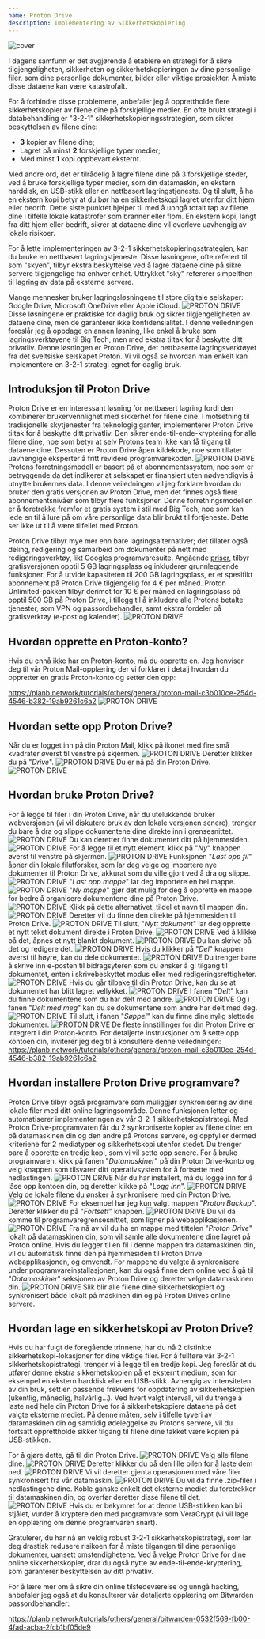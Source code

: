 ```yaml
---
name: Proton Drive
description: Implementering av Sikkerhetskopiering
---
```

![cover](assets/cover.webp)

I dagens samfunn er det avgjørende å etablere en strategi for å sikre tilgjengeligheten, sikkerheten og sikkerhetskopieringen av dine personlige filer, som dine personlige dokumenter, bilder eller viktige prosjekter. Å miste disse dataene kan være katastrofalt.

For å forhindre disse problemene, anbefaler jeg å opprettholde flere sikkerhetskopier av filene dine på forskjellige medier. En ofte brukt strategi i databehandling er "3-2-1" sikkerhetskopieringsstrategien, som sikrer beskyttelsen av filene dine:
- **3** kopier av filene dine;
- Lagret på minst **2** forskjellige typer medier;
- Med minst **1** kopi oppbevart eksternt.

Med andre ord, det er tilrådelig å lagre filene dine på 3 forskjellige steder, ved å bruke forskjellige typer medier, som din datamaskin, en ekstern harddisk, en USB-stikk eller en nettbasert lagringstjeneste. Og til slutt, å ha en ekstern kopi betyr at du bør ha en sikkerhetskopi lagret utenfor ditt hjem eller bedrift. Dette siste punktet hjelper til med å unngå totalt tap av filene dine i tilfelle lokale katastrofer som branner eller flom. En ekstern kopi, langt fra ditt hjem eller bedrift, sikrer at dataene dine vil overleve uavhengig av lokale risikoer.

For å lette implementeringen av 3-2-1 sikkerhetskopieringsstrategien, kan du bruke en nettbasert lagringstjeneste. Disse løsningene, ofte referert til som "skyen", tilbyr ekstra beskyttelse ved å lagre dataene dine på sikre servere tilgjengelige fra enhver enhet. Uttrykket "sky" refererer simpelthen til lagring av data på eksterne servere.

Mange mennesker bruker lagringsløsningene til store digitale selskaper: Google Drive, Microsoft OneDrive eller Apple iCloud.
![PROTON DRIVE](assets/notext/01.webp)
Disse løsningene er praktiske for daglig bruk og sikrer tilgjengeligheten av dataene dine, men de garanterer ikke konfidensialitet. I denne veiledningen foreslår jeg å oppdage en annen løsning, like enkel å bruke som lagringsverktøyene til Big Tech, men med ekstra tiltak for å beskytte ditt privatliv. Denne løsningen er Proton Drive, det nettbaserte lagringsverktøyet fra det sveitsiske selskapet Proton. Vi vil også se hvordan man enkelt kan implementere en 3-2-1 strategi egnet for daglig bruk.

## Introduksjon til Proton Drive
Proton Drive er en interessant løsning for nettbasert lagring fordi den kombinerer brukervennlighet med sikkerhet for filene dine. I motsetning til tradisjonelle skytjenester fra teknologigiganter, implementerer Proton Drive tiltak for å beskytte ditt privatliv. Den sikrer ende-til-ende-kryptering for alle filene dine, noe som betyr at selv Protons team ikke kan få tilgang til dataene dine. Dessuten er Proton Drive åpen kildekode, noe som tillater uavhengige eksperter å fritt revidere programvarekoden.
![PROTON DRIVE](assets/notext/02.webp)
Protons forretningsmodell er basert på et abonnementssystem, noe som er betryggende da det indikerer at selskapet er finansiert uten nødvendigvis å utnytte brukernes data. I denne veiledningen vil jeg forklare hvordan du bruker den gratis versjonen av Proton Drive, men det finnes også flere abonnementsnivåer som tilbyr flere funksjoner. Denne forretningsmodellen er å foretrekke fremfor et gratis system i stil med Big Tech, noe som kan lede en til å lure på om våre personlige data blir brukt til fortjeneste. Dette ser ikke ut til å være tilfellet med Proton.

Proton Drive tilbyr mye mer enn bare lagringsalternativer; det tillater også deling, redigering og samarbeid om dokumenter på nett med redigeringsverktøy, likt Googles programvaresuite.
Angående [priser](https://proton.me/pricing), tilbyr gratisversjonen opptil 5 GB lagringsplass og inkluderer grunnleggende funksjoner. For å utvide kapasiteten til 200 GB lagringsplass, er et spesifikt abonnement på Proton Drive tilgjengelig for 4 € per måned. Proton Unlimited-pakken tilbyr derimot for 10 € per måned en lagringsplass på opptil 500 GB på Proton Drive, i tillegg til å inkludere alle Protons betalte tjenester, som VPN og passordbehandler, samt ekstra fordeler på gratisverktøy (e-post og kalender). ![PROTON DRIVE](assets/notext/03.webp)
## Hvordan opprette en Proton-konto?

Hvis du ennå ikke har en Proton-konto, må du opprette en. Jeg henviser deg til vår Proton Mail-opplæring der vi forklarer i detalj hvordan du oppretter en gratis Proton-konto og setter den opp:

https://planb.network/tutorials/others/general/proton-mail-c3b010ce-254d-4546-b382-19ab9261c6a2
![PROTON DRIVE](assets/notext/04.webp)
## Hvordan sette opp Proton Drive?

Når du er logget inn på din Proton Mail, klikk på ikonet med fire små kvadrater øverst til venstre på skjermen.
![PROTON DRIVE](assets/notext/05.webp)
Deretter klikker du på "*Drive*".
![PROTON DRIVE](assets/notext/06.webp)
Du er nå på din Proton Drive.
![PROTON DRIVE](assets/notext/07.webp)
## Hvordan bruke Proton Drive?
For å legge til filer i din Proton Drive, når du utelukkende bruker webversjonen (vi vil diskutere bruk av den lokale versjonen senere), trenger du bare å dra og slippe dokumentene dine direkte inn i grensesnittet. ![PROTON DRIVE](assets/notext/08.webp) Du kan deretter finne dokumentet ditt på hjemmesiden. ![PROTON DRIVE](assets/notext/09.webp) For å legge til et nytt element, klikk på "*Ny*" knappen øverst til venstre på skjermen. ![PROTON DRIVE](assets/notext/10.webp) Funksjonen "*Last opp fil*" åpner din lokale filutforsker, som lar deg velge og importere nye dokumenter til Proton Drive, akkurat som du ville gjort ved å dra og slippe. ![PROTON DRIVE](assets/notext/11.webp) "*Last opp mappe*" lar deg importere en hel mappe. ![PROTON DRIVE](assets/notext/12.webp) "*Ny mappe*" gjør det mulig for deg å opprette en mappe for bedre å organisere dokumentene dine på Proton Drive. ![PROTON DRIVE](assets/notext/13.webp) Klikk på dette alternativet, tildel et navn til mappen din. ![PROTON DRIVE](assets/notext/14.webp) Deretter vil du finne den direkte på hjemmesiden til Proton Drive. ![PROTON DRIVE](assets/notext/15.webp) Til slutt, "*Nytt dokument*" lar deg opprette et nytt tekst dokument direkte i Proton Drive. ![PROTON DRIVE](assets/notext/16.webp) Ved å klikke på det, åpnes et nytt blankt dokument. ![PROTON DRIVE](assets/notext/17.webp) Du kan skrive på det og redigere det. ![PROTON DRIVE](assets/notext/18.webp) Hvis du klikker på "*Del*" knappen øverst til høyre, kan du dele dokumentet. ![PROTON DRIVE](assets/notext/19.webp) Du trenger bare å skrive inn e-posten til bidragsyteren som du ønsker å gi tilgang til dokumentet, enten i skrivebeskyttet modus eller med redigeringsrettigheter. ![PROTON DRIVE](assets/notext/20.webp) Hvis du går tilbake til din Proton Drive, kan du se at dokumentet har blitt lagret vellykket. ![PROTON DRIVE](assets/notext/21.webp) I fanen "*Delt*" kan du finne dokumentene som du har delt med andre. ![PROTON DRIVE](assets/notext/22.webp) Og i fanen "*Delt med meg*" kan du se dokumentene som andre har delt med deg. ![PROTON DRIVE](assets/notext/23.webp) Til slutt, i fanen "*Søppel*" kan du finne dine nylig slettede dokumenter. ![PROTON DRIVE](assets/notext/24.webp) De fleste innstillinger for din Proton Drive er integrert i din Proton-konto. For detaljerte instruksjoner om å sette opp kontoen din, inviterer jeg deg til å konsultere denne veiledningen:
https://planb.network/tutorials/others/general/proton-mail-c3b010ce-254d-4546-b382-19ab9261c6a2

## Hvordan installere Proton Drive programvare?
Proton Drive tilbyr også programvare som muliggjør synkronisering av dine lokale filer med ditt online lagringsområde. Denne funksjonen letter og automatiserer implementeringen av vår 3-2-1 sikkerhetskopistrategi. Med Proton Drive-programvaren får du 2 synkroniserte kopier av filene dine: en på datamaskinen din og den andre på Protons servere, og oppfyller dermed kriteriene for 2 mediatyper og sikkerhetskopi utenfor stedet. Du trenger bare å opprette en tredje kopi, som vi vil sette opp senere.
For å bruke programvaren, klikk på fanen "*Datamaskiner*" på din Proton Drive-konto og velg knappen som tilsvarer ditt operativsystem for å fortsette med nedlastingen.
![PROTON DRIVE](assets/notext/25.webp) Når du har installert, må du logge inn for å låse opp kontoen din, og deretter klikke på "*Logg inn*".
![PROTON DRIVE](assets/notext/26.webp)
Velg de lokale filene du ønsker å synkronisere med din Proton Drive.
![PROTON DRIVE](assets/notext/27.webp)
For eksempel har jeg kun valgt mappen "*Proton Backup*". Deretter klikker du på "*Fortsett*" knappen.
![PROTON DRIVE](assets/notext/28.webp)
Du vil da komme til programvaregrensesnittet, som ligner på webapplikasjonen.
![PROTON DRIVE](assets/notext/29.webp)
Fra nå av vil du ha en mappe med tittelen "*Proton Drive*" lokalt på datamaskinen din, som vil samle alle dokumentene dine lagret på Proton online. Hvis du legger til en fil i denne mappen fra datamaskinen din, vil du automatisk finne den på hjemmesiden til Proton Drive webapplikasjonen, og omvendt. For mappene du valgte å synkronisere under programvareinstallasjonen, kan du også finne dem online ved å gå til "*Datamaskiner*" seksjonen av Proton Drive og deretter velge datamaskinen din.
![PROTON DRIVE](assets/notext/30.webp)
Slik blir alle filene dine sikkerhetskopiert og synkronisert både lokalt på maskinen din og på Proton Drives online servere.

## Hvordan lage en sikkerhetskopi av Proton Drive?

Hvis du har fulgt de foregående trinnene, har du nå 2 distinkte sikkerhetskopi-lokasjoner for dine viktige filer. For å fullføre vår 3-2-1 sikkerhetskopistrategi, trenger vi å legge til en tredje kopi.
Jeg foreslår at du utfører denne ekstra sikkerhetskopien på et eksternt medium, som for eksempel en ekstern harddisk eller en USB-stikk. Avhengig av intensiteten av din bruk, sett en passende frekvens for oppdatering av sikkerhetskopien (ukentlig, månedlig, halvårlig...). Ved hvert valgt intervall, vil du trenge å laste ned hele din Proton Drive for å sikkerhetskopiere dataene på det valgte eksterne mediet. På denne måten, selv i tilfelle tyveri av datamaskinen din og samtidig ødeleggelse av Protons servere, vil du fortsatt opprettholde sikker tilgang til filene dine takket være kopien på USB-stikken.

For å gjøre dette, gå til din Proton Drive.
![PROTON DRIVE](assets/notext/31.webp)
Velg alle filene dine.
![PROTON DRIVE](assets/notext/32.webp)
Deretter klikker du på den lille pilen for å laste dem ned.
![PROTON DRIVE](assets/notext/33.webp)
Vi vil deretter gjenta operasjonen med våre filer synkronisert fra vår datamaskin.
![PROTON DRIVE](assets/notext/34.webp)
Du vil da finne .zip-filer i nedlastingene dine. Koble ganske enkelt det eksterne mediet du foretrekker til datamaskinen din, og overfør deretter disse filene til det.
![PROTON DRIVE](assets/notext/35.webp)
Hvis du er bekymret for at denne USB-stikken kan bli stjålet, vurder å kryptere den med programvare som VeraCrypt (vi vil lage en opplæring om denne programvaren snart).

Gratulerer, du har nå en veldig robust 3-2-1 sikkerhetskopistrategi, som lar deg drastisk redusere risikoen for å miste tilgangen til dine personlige dokumenter, uansett omstendighetene. Ved å velge Proton Drive for dine online sikkerhetskopier, drar du også nytte av ende-til-ende-kryptering, som garanterer beskyttelsen av ditt privatliv.

For å lære mer om å sikre din online tilstedeværelse og unngå hacking, anbefaler jeg også at du konsulterer vår detaljerte opplæring om Bitwarden passordbehandler:

https://planb.network/tutorials/others/general/bitwarden-0532f569-fb00-4fad-acba-2fcb1bf05de9